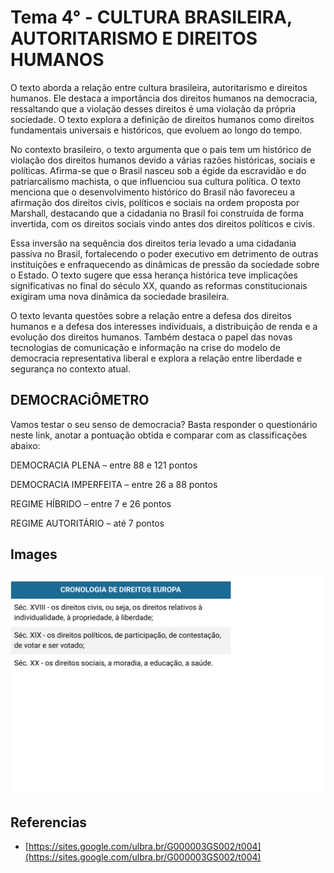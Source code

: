 # Tema 4° - CULTURA BRASILEIRA, AUTORITARISMO E DIREITOS HUMANOS

O texto aborda a relação entre cultura brasileira, autoritarismo e direitos humanos. Ele destaca a importância dos direitos humanos na democracia, ressaltando que a violação desses direitos é uma violação da própria sociedade. O texto explora a definição de direitos humanos como direitos fundamentais universais e históricos, que evoluem ao longo do tempo.

No contexto brasileiro, o texto argumenta que o país tem um histórico de violação dos direitos humanos devido a várias razões históricas, sociais e políticas. Afirma-se que o Brasil nasceu sob a égide da escravidão e do patriarcalismo machista, o que influenciou sua cultura política. O texto menciona que o desenvolvimento histórico do Brasil não favoreceu a afirmação dos direitos civis, políticos e sociais na ordem proposta por Marshall, destacando que a cidadania no Brasil foi construída de forma invertida, com os direitos sociais vindo antes dos direitos políticos e civis.

Essa inversão na sequência dos direitos teria levado a uma cidadania passiva no Brasil, fortalecendo o poder executivo em detrimento de outras instituições e enfraquecendo as dinâmicas de pressão da sociedade sobre o Estado. O texto sugere que essa herança histórica teve implicações significativas no final do século XX, quando as reformas constitucionais exigiram uma nova dinâmica da sociedade brasileira.

O texto levanta questões sobre a relação entre a defesa dos direitos humanos e a defesa dos interesses individuais, a distribuição de renda e a evolução dos direitos humanos. Também destaca o papel das novas tecnologias de comunicação e informação na crise do modelo de democracia representativa liberal e explora a relação entre liberdade e segurança no contexto atual.

## DEMOCRACiÔMETRO

Vamos testar o seu senso de democracia? Basta responder o questionário neste link, anotar a pontuação obtida e comparar com as classificações abaixo:

DEMOCRACIA PLENA – entre 88 e 121 pontos

DEMOCRACIA IMPERFEITA – entre 26 a 88 pontos

REGIME HÍBRIDO – entre 7 e 26 pontos

REGIME AUTORITÁRIO – até 7 pontos

## Images

![Alt text](./../assets/summaries/4/1.png)

## Referencias

- [https://sites.google.com/ulbra.br/G000003GS002/t004](https://sites.google.com/ulbra.br/G000003GS002/t004)
